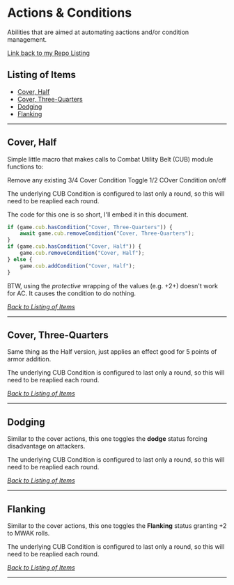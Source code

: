 # Actions & Conditions

Abilities that are aimed at automating aactions and/or condition management.

[Link back to my Repo Listing](https://github.com/Jeznar/GitRepo)

## Listing of Items

* [Cover, Half](#cover-half)
* [Cover, Three-Quarters](#cover-three-quarters)
* [Dodging](#Dodging)
* [Flanking](#flanking)

---

## Cover, Half

Simple little macro that makes calls to Combat Utility Belt (CUB) module functions to:

Remove any existing 3/4 Cover Condition
Toggle 1/2 COver Condition on/off

The underlying CUB Condition is configured to last only a round, so this will need to be reaplied each round.

The code for this one is so short, I'll embed it in this document.

~~~javascript
if (game.cub.hasCondition("Cover, Three-Quarters")) {
    await game.cub.removeCondition("Cover, Three-Quarters");
}
if (game.cub.hasCondition("Cover, Half")) {
    game.cub.removeCondition("Cover, Half");
} else {
    game.cub.addCondition("Cover, Half");
}
~~~

BTW, using the *protective* wrapping of the values (e.g. +2+) doesn't work for AC.  It causes the condition to do nothing.

[*Back to Listing of Items*](#listing-of-items)

---

## Cover, Three-Quarters

Same thing as the Half version, just applies an effect good for 5 points of armor addition.

The underlying CUB Condition is configured to last only a round, so this will need to be reaplied each round.

[*Back to Listing of Items*](#listing-of-items)

---

## Dodging

Similar to the cover actions, this one toggles the **dodge** status forcing disadvantage on attackers.

The underlying CUB Condition is configured to last only a round, so this will need to be reaplied each round.

[*Back to Listing of Items*](#listing-of-items)

---

## Flanking

Similar to the cover actions, this one toggles the **Flanking** status granting +2 to MWAK rolls.

The underlying CUB Condition is configured to last only a round, so this will need to be reaplied each round.

[*Back to Listing of Items*](#listing-of-items)

---